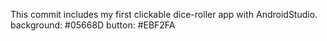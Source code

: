 This commit includes my first clickable dice-roller app with AndroidStudio.
background: #05668D
button: #EBF2FA
